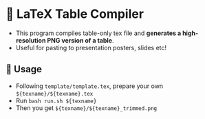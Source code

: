 # 📄 LaTeX Table Compiler

- This program compiles table-only tex file and **generates a high-resolution PNG version of a table**.
- Useful for pasting to presentation posters, slides etc!


## 🔧 Usage
- Following `template/template.tex`, prepare your own `${texname}/${texname}.tex`
- Run `bash run.sh ${texname}`
- Then you get `${texname}/${texname}_trimmed.png`
